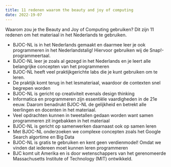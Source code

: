 ```yaml
---
title: 11 redenen waarom the beauty and joy of computing
date: 2022-19-07
---
```


Waarom zou je the Beauty and Joy of Computing gebruiken? Dit zijn 11 redenen om het materiaal in het Nederlands te gebruiken. 
<!--more-->

- BJOC-NL is in het Nederlands gemaakt en daarmee leer je ook programmeren in het Nederlandstalig! Hiervoor gebruiken wij de Snap!-programmeertaal.
- BJOC-NL leer je zoals al gezegd in het Nederlands en je leert alle belangrijke concepten van het programmeren
- BJOC-NL heeft veel praktijkgerichte labs die je kunt gebruiken om te leren.
- De praktijk komt terug in het lesmateriaal, waardoor de contexten snel begrepen worden
- BJOC-NL is gericht op creativiteit evenals design thinking
- Informatica en programmeren zijn essentiële vaardigheden in de 21e eeuw. Daarom benadrukt BJOC-NL de gelijkheid en betrekt alle leerlingen en docenten in het materiaal.
- Veel opdrachten kunnen in tweetallen gedaan worden want samen programmeren zit ingebakken in het materiaal
- BJOC-NL is gericht op samenwerken daarnaast ook op samen leren
- Met BJOC-NL onderzoeken we complexe concepten zoals het Google Search algortime en Big Data
- BJOC-NL is gratis te gebruiken en kent geen verdienmodel! Omdat we vinden dat iedereen moet kunnen leren programmeren
- BJC komt uit Amerika en is door wetenschappers van het gerenomeerde Massachusetts Institute of Technology (MIT) ontwikkeld.
